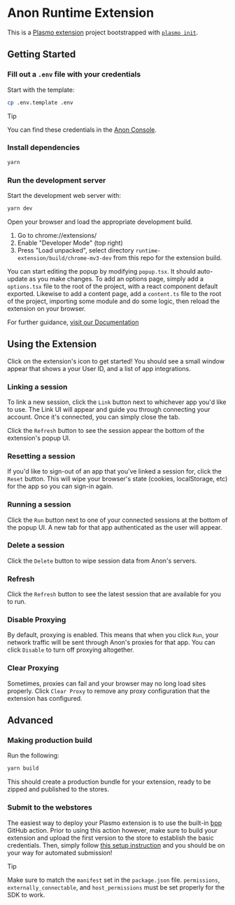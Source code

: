 # Anon Runtime Extension

This is a [Plasmo extension](https://docs.plasmo.com/) project bootstrapped with
[`plasmo init`](https://www.npmjs.com/package/plasmo).

## Getting Started

### Fill out a `.env` file with your credentials

Start with the template:

```bash
cp .env.template .env
```

> [!TIP]
> You can find these credentials in the [Anon Console](https://console.anon.com/).

### Install dependencies

```bash
yarn
```

### Run the development server

Start the development web server with:

```bash
yarn dev
```

Open your browser and load the appropriate development build.

1. Go to chrome://extensions/
1. Enable "Developer Mode" (top right)
1. Press "Load unpacked", select directory `runtime-extension/build/chrome-mv3-dev` from this repo for the extension build.

You can start editing the popup by modifying `popup.tsx`. It should auto-update
as you make changes. To add an options page, simply add a `options.tsx` file to
the root of the project, with a react component default exported. Likewise to
add a content page, add a `content.ts` file to the root of the project,
importing some module and do some logic, then reload the extension on your
browser.

For further guidance, [visit our Documentation](https://docs.plasmo.com/)

## Using the Extension

Click on the extension's icon to get started!
You should see a small window appear that shows a your User ID, and a list of app integrations.

### Linking a session

To link a new session, click the `Link` button next to whichever app you'd like to use.
The Link UI will appear and guide you through connecting your account. Once it's connected,
you can simply close the tab.

Click the `Refresh` button to see the session appear the bottom of the extension's popup UI.

### Resetting a session

If you'd like to sign-out of an app that you've linked a session for, click the `Reset` button.
This will wipe your browser's state (cookies, localStorage, etc) for the app so you can sign-in again.

### Running a session

Click the `Run` button next to one of your connected sessions at the bottom of the popup UI.
A new tab for that app authenticated as the user will appear.

### Delete a session

Click the `Delete` button to wipe session data from Anon's servers.

### Refresh

Click the `Refresh` button to see the latest session that are available for you to run.

### Disable Proxying

By default, proxying is enabled. This means that when you click `Run`, your network traffic will be
sent through Anon's proxies for that app. You can click `Disable` to turn off proxying altogether.

### Clear Proxying

Sometimes, proxies can fail and your browser may no long load sites properly. Click `Clear Proxy` to remove
any proxy configuration that the extension has configured.

## Advanced

### Making production build

Run the following:

```bash
yarn build
```

This should create a production bundle for your extension, ready to be zipped
and published to the stores.

### Submit to the webstores

The easiest way to deploy your Plasmo extension is to use the built-in
[bpp](https://bpp.browser.market) GitHub action. Prior to using this action
however, make sure to build your extension and upload the first version to the
store to establish the basic credentials. Then, simply follow
[this setup instruction](https://docs.plasmo.com/framework/workflows/submit) and
you should be on your way for automated submission!

> [!TIP] 
> Make sure to match the `manifest` set in the `package.json` file.
> `permissions`, `externally_connectable`, and `host_permissions` must
> be set properly for the SDK to work.
